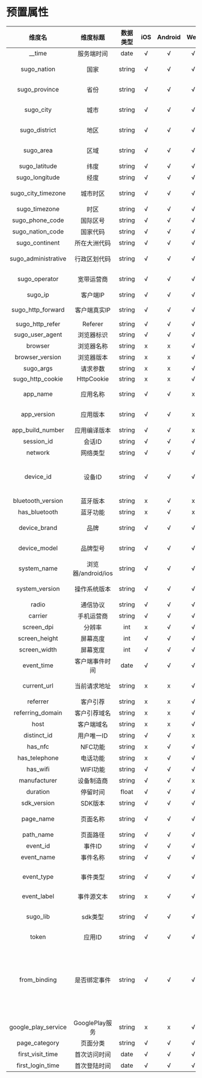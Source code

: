 # 预置属性

|维度名|维度标题|数据类型|iOS|Android|Web|维度描述|
|:---:|:---:|:---:|:---:|:---:|:---:|:---:|
|__time               | 服务端时间 | date | √ | √ | √ | 服务端时间 |
|sugo_nation          | 国家 | string | √ | √ | √ | 用户所在国家(ip反解析) |
|sugo_province        | 省份 | string | √ | √ | √ | 用户所在省份(ip反解析) |
|sugo_city            | 城市 | string | √ | √ | √ | 用户所在城市(ip反解析) |
|sugo_district        | 地区 | string | √ | √ | √ | 用户所在地区(ip反解析) |
|sugo_area            | 区域 | string | √ | √ | √ | 用户所在区域(ip反解析) |
|sugo_latitude        | 纬度 | string | √ | √ | √ | 纬度(ip反解析) |
|sugo_longitude       | 经度 | string | √ | √ | √ | 经度(ip反解析) |
|sugo_city_timezone   | 城市时区 | string | √ | √ | √ | 所在时区代表城市(ip反解析) |
|sugo_timezone        | 时区 | string | √ | √ | √ | 所在时区(ip反解析) |
|sugo_phone_code      | 国际区号 | string | √ | √ | √ | 国际区号(ip反解析) |
|sugo_nation_code     | 国家代码 | string | √ | √ | √ | 国家代码(ip反解析) |
|sugo_continent       | 所在大洲代码 | string | √ | √ | √ | 所在大洲(ip反解析) |
|sugo_administrative  | 行政区划代码 | string | √ | √ | √ | 中国行政区划代码(ip反解析) |
|sugo_operator        | 宽带运营商 | string | √ | √ | √ | 用户所在运营商(ip反解析) |
|sugo_ip              | 客户端IP | string | √ | √ | √ | 客户端IP(nginx) |
|sugo_http_forward    | 客户端真实IP | string | √ | √ | √ | 客户端真实ip(nginx) |
|sugo_http_refer      | Referer | string | √ | √ | √ | Referer(nginx) |
|sugo_user_agent      | 浏览器标识 | string | √ | √ | √ | 浏览器标识(nginx) |
|browser              | 浏览器名称 | string | x | x | √ | 浏览器名称 |
|browser_version      | 浏览器版本 | string | x | x | √ | 浏览器版本 |
|sugo_args            | 请求参数 | string | x | x | √ | 请求参数(nginx) |
|sugo_http_cookie     | HttpCookie | string | x | x | √ | HttpCookie(nginx) |
|app_name             | 应用名称 | string | √ | √ | x | 系统或app的系统名称 |
|app_version          | 应用版本 | string | √ | √ | x | 系统或app的系统版本 |
|app_build_number     | 应用编译版本 | string | √ | √ | x | 应用编译版本 |
|session_id           | 会话ID | string | √ | √ | √ | 会话id |
|network              | 网络类型 | string | √ | √ | √ | 用户使用的网络 |
|device_id            | 设备ID | string | √ | √ | √ | 浏览器cookies（首次访问时生成)/Android或ios device id |
|bluetooth_version    | 蓝牙版本 | string | x | √ | x | 用户蓝牙版本 |
|has_bluetooth        | 蓝牙功能 | string | x | √ | x | 用户是否有蓝牙 |
|device_brand         | 品牌 | string | √ | √ | √ | 用户电脑、平板、或手机牌子 |
|device_model         | 品牌型号 | string | √ | √ | √ | 用户电脑、平板、或手机型号 |
|system_name          | 浏览器/android/ios | string | √ | √ | √ | 用户系统、平板或手机OS |
|system_version       | 操作系统版本 | string | √ | √ | √ | 用户平板或手机OS版本 |
|radio                | 通信协议 | string | √ | √ | √ | 通信协议 |
|carrier              | 手机运营商 | string | √ | √ | √ | 运营商 |
|screen_dpi           | 分辨率 | int | x | √ | √ | 客户端分辨率 |
|screen_height        | 屏幕高度 | int | √ | √ | √ | 客户端屏幕高度 |
|screen_width         | 屏幕宽度 | int | √ | √ | √ | 客户端屏幕宽度 |
|event_time           | 客户端事件时间 | date | √ | √ | √ | 客户端事件发生时间（unix毫秒数) |
|current_url          | 当前请求地址 | string | x | x | √ | 客户端当前请求地址 |
|referrer             | 客户引荐 | string | x | x | √ | 客户引荐 |
|referring_domain     | 客户引荐域名 | string | x | x | √ | 客户引荐域名 |
|host                 | 客户端域名 | string | x | x | √ | 客户端域名 |
|distinct_id          | 用户唯一ID | string | √ | √ | x | 用户唯一ID |
|has_nfc              | NFC功能 | string | x | √ | √ | NFC功能 |
|has_telephone        | 电话功能 | string | x | √ | √ | 电话功能 |
|has_wifi             | WIFI功能 | string | √ | √ | √ | wifi功能 |
|manufacturer         | 设备制造商 | string | √ | √ | x | 设备制造商 |
|duration             | 停留时间 | float | √ | √ | √ | 页面停留时间 |
|sdk_version          | SDK版本 | string | √ | √ | √ | sdk版本 |
|page_name            | 页面名称 | string | √ | √ | √ | 页面名称或屏幕名称 |
|path_name            | 页面路径 | string | √ | √ | √ | 页面路径 |
|event_id             | 事件ID | string | √ | √ | √ | 事件ID |
|event_name           | 事件名称 | string | √ | √ | √ | 事件名称 |
|event_type           | 事件类型 | string | √ | √ | √ | 事件类型click、focus、submit、change |
|event_label          | 事件源文本 | string | x | √ | √ | 事件源文本 |
|sugo_lib             | sdk类型 | string | √ | √ | √ | sdk类型 web、Objective-C、Swift、android |
|token                | 应用ID | string | √ | √ | √ | 应用ID |
|from_binding         | 是否绑定事件 | string | √ | √ | √ | 是否绑定事件（null或者true）（用于区分是绑定的，还是系统自动上报的，比如浏览、启动为自动上报，绑定取值1，自动上报取值0） |
|google_play_service  | GooglePlay服务 | string | x | x | √ | GooglePlay服务 |
|page_category        | 页面分类 | string | √ | √ | √ | 页面分类 |
|first_visit_time     | 首次访问时间 | date | √ | √ | √ | 首次访问时间 |
|first_login_time     | 首次登陆时间 | date | √ | √ | √ | 首次登陆时间 |